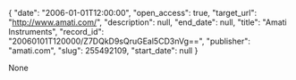 {
  "date": "2006-01-01T12:00:00", 
  "open_access": true, 
  "target_url": "http://www.amati.com/", 
  "description": null, 
  "end_date": null, 
  "title": "Amati Instruments", 
  "record_id": "20060101T120000/Z7DQkD9sQruGEal5CD3nVg==", 
  "publisher": "amati.com", 
  "slug": 255492109, 
  "start_date": null
}

None